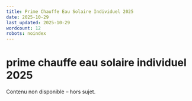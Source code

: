 ```yaml
---
title: Prime Chauffe Eau Solaire Individuel 2025
date: 2025-10-29
last_updated: 2025-10-29
wordcount: 12
robots: noindex
---
```


# prime chauffe eau solaire individuel 2025

Contenu non disponible – hors sujet.
